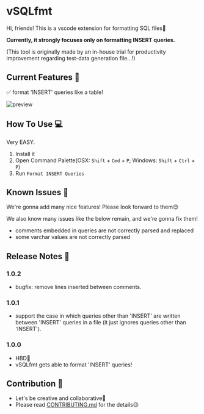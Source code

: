 # vSQLfmt

Hi, friends! This is a vscode extension for formatting SQL files🥳

**Currently, it strongly focuses only on formatting INSERT queries.**

(This tool is originally made by an in-house trial for productivity improvement regarding test-data generation file...!)

## Current Features 🎉

✅ format 'INSERT' queries like a table! 

![preview](https://user-images.githubusercontent.com/61643630/218512239-eb1d784d-a86f-49cd-8b43-33708a02659c.gif)

## How To Use 💻
Very EASY.

1. Install it
2. Open Command Palette(OSX: `Shift` + `Cmd` + `P`; Windows: `Shift` + `Ctrl` + `P`)
3. Run `Format INSERT Queries`

## Known Issues 👾

We're gonna add many nice features!
Please look forward to them😊

We also know many issues like the below remain, and we're gonna fix them!
- comments embedded in queries are not correctly parsed and replaced
- some varchar values are not correctly parsed

## Release Notes 📓

### 1.0.2

- bugfix: remove lines inserted between comments.

### 1.0.1

- support the case in which queries other than 'INSERT' are written between 'INSERT' queries in a file (it just ignores queries other than 'INSERT').

### 1.0.0

- HBD🎂
- vSQLfmt gets able to format 'INSERT' queries!

## Contribution 🌟
- Let's be creative and collaborative👶
- Please read [CONTRIBUTING.md](https://github.com/canalun/vsqlfmt/blob/main/CONTRIBUTING.md) for the details😉
